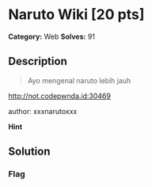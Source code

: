 # Naruto Wiki [20 pts]

**Category:** Web
**Solves:** 91

## Description
>Ayo mengenal naruto lebih jauh

http://not.codepwnda.id:30469

author: xxxnarutoxxx

**Hint**


## Solution

### Flag

